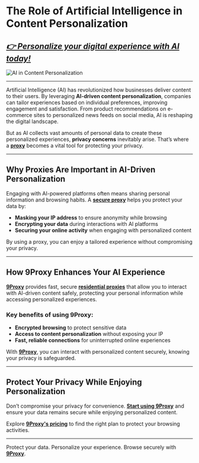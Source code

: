 # The Role of Artificial Intelligence in Content Personalization

## *[👉 Personalize your digital experience with AI today!](https://the9proxy.short.gy/home-github-james2k4)*

![AI in Content Personalization](https://www.getfoundquick.com/wp-content/uploads/2022/10/Shutterstock_1622214214-scaled.jpg)

---

Artificial Intelligence (AI) has revolutionized how businesses deliver content to their users. By leveraging **AI-driven content personalization**, companies can tailor experiences based on individual preferences, improving engagement and satisfaction. From product recommendations on e-commerce sites to personalized news feeds on social media, AI is reshaping the digital landscape.

But as AI collects vast amounts of personal data to create these personalized experiences, **privacy concerns** inevitably arise. That’s where a [**proxy**](https://the9proxy.short.gy/home-github-james2k4) becomes a vital tool for protecting your privacy.

---

## Why Proxies Are Important in AI-Driven Personalization

Engaging with AI-powered platforms often means sharing personal information and browsing habits. A [**secure proxy**](https://the9proxy.short.gy/pricing-github-james2k4) helps you protect your data by:
- **Masking your IP address** to ensure anonymity while browsing
- **Encrypting your data** during interactions with AI platforms
- **Securing your online activity** when engaging with personalized content

By using a proxy, you can enjoy a tailored experience without compromising your privacy.

---

## How 9Proxy Enhances Your AI Experience

[**9Proxy**](https://the9proxy.short.gy/home-github-james2k4) provides fast, secure [**residential proxies**](https://the9proxy.short.gy/pricing-github-james2k4) that allow you to interact with AI-driven content safely, protecting your personal information while accessing personalized experiences.

### Key benefits of using 9Proxy:
- **Encrypted browsing** to protect sensitive data
- **Access to content personalization** without exposing your IP
- **Fast, reliable connections** for uninterrupted online experiences

With [**9Proxy**](https://the9proxy.short.gy/home-github-james2k4), you can interact with personalized content securely, knowing your privacy is safeguarded.

---

## Protect Your Privacy While Enjoying Personalization

Don’t compromise your privacy for convenience. [**Start using 9Proxy**](https://the9proxy.short.gy/pricing-github-james2k4) and ensure your data remains secure while enjoying personalized content.

Explore [**9Proxy's pricing**](https://the9proxy.short.gy/pricing-github-james2k4) to find the right plan to protect your browsing activities.

---

Protect your data. Personalize your experience. Browse securely with [**9Proxy**](https://the9proxy.short.gy/home-github-james2k4).
